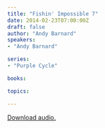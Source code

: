 ```yaml
---
title: "Fishin' Impossible 7"
date: 2014-02-23T07:00:00Z
draft: false
author: "Andy Barnard"
speakers:
- "Andy Barnard"

series:
- "Purple Cycle"

books:

topics:

---
```

[Download audio.](https://s3.amazonaws.com/highway/sermons/2014_02/23_Fishin_Impossible_7.mp3)